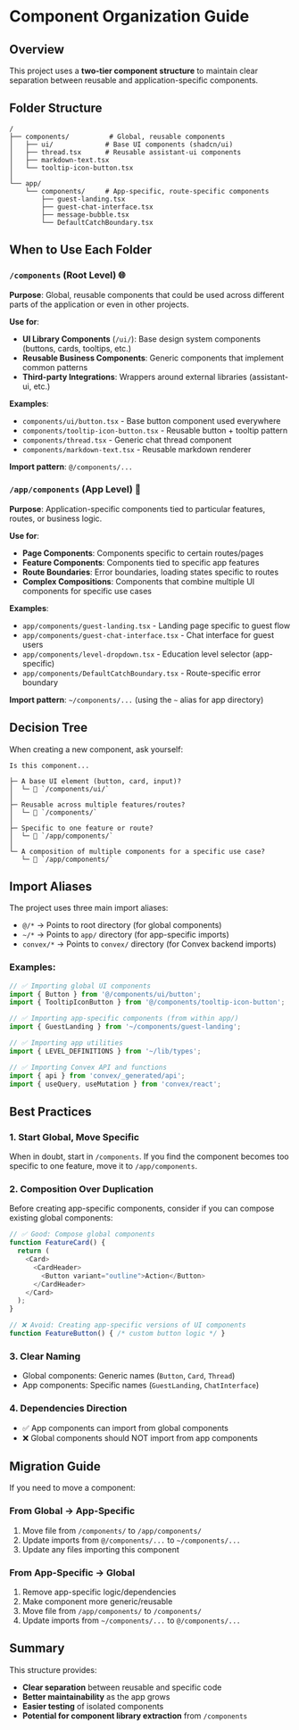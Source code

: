 # Component Organization Guide

## Overview

This project uses a **two-tier component structure** to maintain clear separation between reusable and application-specific components.

## Folder Structure

```
/
├── components/          # Global, reusable components
│   ├── ui/             # Base UI components (shadcn/ui)
│   ├── thread.tsx      # Reusable assistant-ui components
│   ├── markdown-text.tsx
│   └── tooltip-icon-button.tsx
│
└── app/
    └── components/     # App-specific, route-specific components
        ├── guest-landing.tsx
        ├── guest-chat-interface.tsx
        ├── message-bubble.tsx
        └── DefaultCatchBoundary.tsx
```

## When to Use Each Folder

### `/components` (Root Level) 🌐
**Purpose**: Global, reusable components that could be used across different parts of the application or even in other projects.

**Use for**:
- **UI Library Components** (`/ui/`): Base design system components (buttons, cards, tooltips, etc.)
- **Reusable Business Components**: Generic components that implement common patterns
- **Third-party Integrations**: Wrappers around external libraries (assistant-ui, etc.)

**Examples**:
- `components/ui/button.tsx` - Base button component used everywhere
- `components/tooltip-icon-button.tsx` - Reusable button + tooltip pattern
- `components/thread.tsx` - Generic chat thread component
- `components/markdown-text.tsx` - Reusable markdown renderer

**Import pattern**: `@/components/...`

### `/app/components` (App Level) 🎯
**Purpose**: Application-specific components tied to particular features, routes, or business logic.

**Use for**:
- **Page Components**: Components specific to certain routes/pages
- **Feature Components**: Components tied to specific app features
- **Route Boundaries**: Error boundaries, loading states specific to routes
- **Complex Compositions**: Components that combine multiple UI components for specific use cases

**Examples**:
- `app/components/guest-landing.tsx` - Landing page specific to guest flow
- `app/components/guest-chat-interface.tsx` - Chat interface for guest users
- `app/components/level-dropdown.tsx` - Education level selector (app-specific)
- `app/components/DefaultCatchBoundary.tsx` - Route-specific error boundary

**Import pattern**: `~/components/...` (using the `~` alias for app directory)

## Decision Tree

When creating a new component, ask yourself:

```
Is this component...

├─ A base UI element (button, card, input)?
│  └─ 📁 `/components/ui/`
│
├─ Reusable across multiple features/routes?
│  └─ 📁 `/components/`
│
├─ Specific to one feature or route?
│  └─ 📁 `/app/components/`
│
└─ A composition of multiple components for a specific use case?
   └─ 📁 `/app/components/`
```

## Import Aliases

The project uses three main import aliases:

- `@/*` → Points to root directory (for global components)
- `~/*` → Points to `app/` directory (for app-specific imports)
- `convex/*` → Points to `convex/` directory (for Convex backend imports)

### Examples:

```typescript
// ✅ Importing global UI components
import { Button } from '@/components/ui/button';
import { TooltipIconButton } from '@/components/tooltip-icon-button';

// ✅ Importing app-specific components (from within app/)
import { GuestLanding } from '~/components/guest-landing';

// ✅ Importing app utilities
import { LEVEL_DEFINITIONS } from '~/lib/types';

// ✅ Importing Convex API and functions
import { api } from 'convex/_generated/api';
import { useQuery, useMutation } from 'convex/react';
```

## Best Practices

### 1. **Start Global, Move Specific**
When in doubt, start in `/components`. If you find the component becomes too specific to one feature, move it to `/app/components`.

### 2. **Composition Over Duplication**
Before creating app-specific components, consider if you can compose existing global components:

```typescript
// ✅ Good: Compose global components
function FeatureCard() {
  return (
    <Card>
      <CardHeader>
        <Button variant="outline">Action</Button>
      </CardHeader>
    </Card>
  );
}

// ❌ Avoid: Creating app-specific versions of UI components
function FeatureButton() { /* custom button logic */ }
```

### 3. **Clear Naming**
- Global components: Generic names (`Button`, `Card`, `Thread`)
- App components: Specific names (`GuestLanding`, `ChatInterface`)

### 4. **Dependencies Direction**
- ✅ App components can import from global components
- ❌ Global components should NOT import from app components

## Migration Guide

If you need to move a component:

### From Global → App-Specific
1. Move file from `/components/` to `/app/components/`
2. Update imports from `@/components/...` to `~/components/...`
3. Update any files importing this component

### From App-Specific → Global
1. Remove app-specific logic/dependencies
2. Make component more generic/reusable
3. Move file from `/app/components/` to `/components/`
4. Update imports from `~/components/...` to `@/components/...`

## Summary

This structure provides:
- **Clear separation** between reusable and specific code
- **Better maintainability** as the app grows
- **Easier testing** of isolated components
- **Potential for component library extraction** from `/components` 